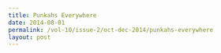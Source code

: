 ```yaml
---
title: Punkahs Everywhere
date: 2014-08-01
permalink: /vol-10/issue-2/oct-dec-2014/punkahs-everywhere
layout: post
---
```

